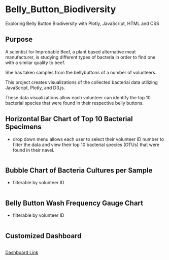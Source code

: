 # Belly_Button_Biodiversity
Exploring Belly Button Biodiversity with Plotly, JavaScript, HTML and CSS

## Purpose

A scientist for Improbable Beef, a plant based alternative meat manufacturer, is studying different types of bacteria in order to find one with a similar quality to beef.

She has taken samples from the bellybuttons of a number of volunteers. 

This project creates visualizations of the collected bacterial data utilizing JavaScript, Plotly, and D3.js.

These data visualizations allow each volunteer can identify the top 10 bacterial species that were found in their respective belly buttons.


## Horizontal Bar Chart of Top 10 Bacterial Specimens 

- drop down menu allows each user to select their volunteer ID number to filter the data and view their top 10 bacterial species (OTUs) that were found in their navel.

![]()

## Bubble Chart of Bacteria Cultures per Sample

- filterable by volunteer ID

![]()

## Belly Button Wash Frequency Gauge Chart

- filterable by volunteer ID

![]()


## Customized Dashboard 

![]()

[Dashboard Link]()




